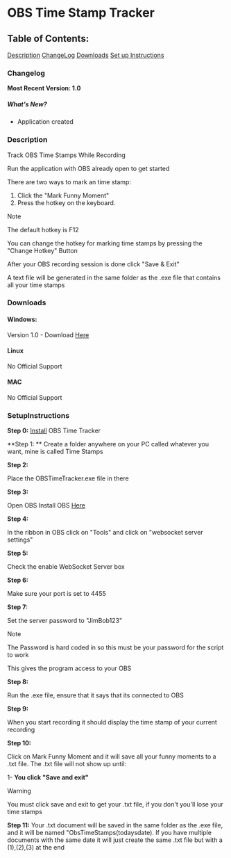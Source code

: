 # OBS Time Stamp Tracker

## Table of Contents:
[Description](#description)
[ChangeLog](#changelog)
[Downloads](#downloads)
[Set up Instructions](#set-up-instructions)


### Changelog
**Most Recent Version: 1.0**
##### What's New?
- Application created

### Description
Track OBS Time Stamps While Recording

Run the application with OBS already open to get started

There are two ways to mark an time stamp:
1. Click the "Mark Funny Moment"
2. Press the hotkey on the keyboard. 
>[!NOTE]
>The default hotkey is F12

You can change the hotkey for marking time stamps by pressing the "Change Hotkey" Button

After your OBS recording session is done click "Save & Exit"

A text file will be generated in the same folder as the .exe file that contains all your time stamps
### Downloads
#### Windows:
Version 1.0 - Download [Here](https://www.mediafire.com/file/x7oqkeqvetzbkcf/OBSTimeTracker.exe/file)
#### Linux
No Official Support
#### MAC
No Official Support


### SetupInstructions
**Step 0:**
[Install](https://www.mediafire.com/file/x7oqkeqvetzbkcf/OBSTimeTracker.exe/file) OBS Time Tracker

**Step 1:
**
Create a folder anywhere on your PC called whatever you want, mine is called Time Stamps

**Step 2:**

Place the OBSTimeTracker.exe file in there

**Step 3:**

Open OBS
Install OBS [Here](https://obsproject.com/download)

**Step 4:**

In the ribbon in OBS click on "Tools" and click on "websocket server settings"

**Step 5:**

Check the enable WebSocket Server box

**Step 6:**

Make sure your port is set to 4455

**Step 7:**

Set the server password to "JimBob123"
> [!NOTE]
> The Password is hard coded in so this must be your password for the script to work

This gives the program access to your OBS

**Step 8:**

Run the .exe file, ensure that it says that its connected to OBS

**Step 9:**

When you start recording it should display the time stamp of your current recording

**Step 10:** 

Click on Mark Funny Moment and it will save all your funny moments to a .txt file. The .txt file will not show up until:

1- **You click "Save and exit"** 

>[!WARNING]
>You must click save and exit to get your .txt file, if you don't you'll lose your time stamps

**Step 11:**
Your .txt document will be saved in the same folder as the .exe file, and it will be named "ObsTimeStamps(todaysdate). If you have multiple documents with the same date it will just create the same .txt file but with a (1),(2),(3) at the end